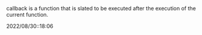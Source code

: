 # 
callback is a function that is slated to be executed after the execution of the current function.


2022/08/30::18:06
